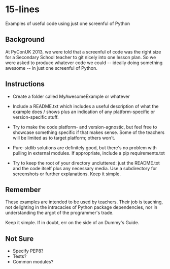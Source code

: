 15-lines
========

Examples of useful code using just one screenful of Python

Background
----------

At PyConUK 2013, we were told that a screenful of code was the right size
for a Secondary School teacher to git nicely into one lesson plan. So
we were asked to produce whatever code we could -- ideally doing something
awesome -- in just one screenful of Python.

Instructions
------------

* Create a folder called MyAwesomeExample or whatever

* Include a README.txt which includes a useful description
  of what the example does / shows plus an indication of any
  platform-specific or version-specific stuff.

* Try to make the code platform- and version-agnostic, but feel
  free to showcase something specific if that makes sense. Some of
  the teachers will be limited as to target platform; others won't.

* Pure-stdlib solutions are definitely good, but there's no problem
  with pulling in external modules. If appropriate, include a pip
  requirements.txt

* Try to keep the root of your directory uncluttered: just the
  README.txt and the code itself plus any necessary media.
  Use a subdirectory for screenshots or further explanations.
  Keep it simple.

Remember
--------

These examples are intended to be used by teachers. Their
job is teaching, not delighting in the intracacies of Python
package dependencies, nor in understanding the argot of the
programmer's trade.

Keep it simple. If in doubt, err on the side of an Dummy's Guide.

Not Sure
--------

* Specify PEP8?
* Tests?
* Common modules?
